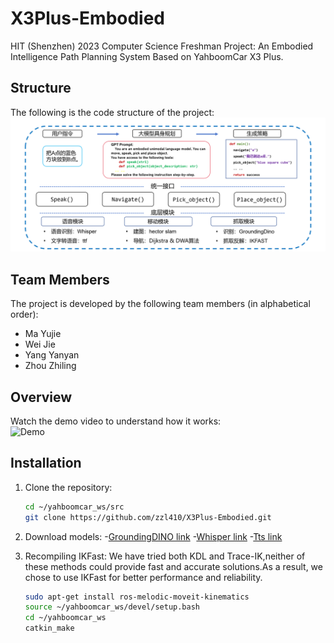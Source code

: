 # X3Plus-Embodied
HIT (Shenzhen) 2023 Computer Science Freshman Project: An Embodied Intelligence Path Planning System Based on YahboomCar X3 Plus.
## Structure
The following is the code structure of the project:
![Project Screenshot](images/structure.png)
## Team Members
The project is developed by the following team members (in alphabetical order):
- Ma Yujie  
- Wei Jie  
- Yang Yanyan  
- Zhou Zhiling  
## Overview
Watch the demo video to understand how it works:  
![Demo](images/output.gif)
## Installation
1. Clone the repository:
   ```bash
   cd ~/yahboomcar_ws/src
   git clone https://github.com/zzl410/X3Plus-Embodied.git
   
2. Download models:
   -[GroundingDINO link](https://github.com/IDEA-Research/GroundingDINO)
   -[Whisper link](https://github.com/openai/whisper)
   -[Tts link](https://github.com/coqui-ai/TTS)
   
3. Recompiling IKFast:
   We have tried both KDL and Trace-IK,neither of these methods could provide fast and accurate solutions.As a result, we chose to use IKFast for better performance and reliability.
   ```bash
   sudo apt-get install ros-melodic-moveit-kinematics
   source ~/yahboomcar_ws/devel/setup.bash
   cd ~/yahboomcar_ws
   catkin_make
   
   
